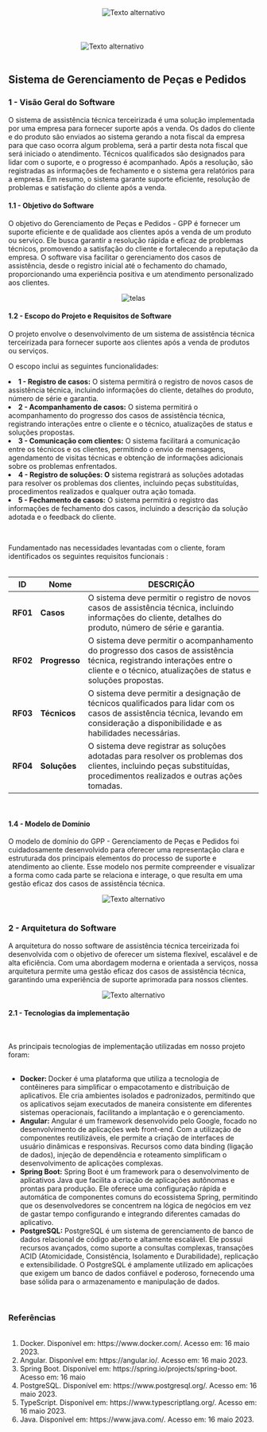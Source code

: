 <div align="center" style="">
    <img src="utilitarios/logo-senai.png" 
         alt="Texto alternativo" 
         title="Gerenciamento De Peças e Pedidos"/>
</div>
<br>
<br>
<br>
<div align="center">
    <img src="utilitarios/logo-gpp2.png" style="margin-right: 85px;" alt="Texto alternativo" />
</div>

<br>
<h2>Sistema de Gerenciamento de Peças e Pedidos</h2>
<h3> 1 - Visão Geral do Software </h3>

<p>
O sistema de assistência técnica terceirizada é uma solução implementada por uma empresa para fornecer suporte após a venda. Os dados do cliente e do produto são enviados ao sistema gerando a nota fiscal da empresa para que caso ocorra algum problema, será a partir desta nota fiscal que será iniciado o atendimento. Técnicos qualificados são designados para lidar com o suporte, e o progresso é acompanhado. Após a resolução, são registradas as informações de fechamento e o sistema gera relatórios para a empresa. Em resumo, o sistema garante suporte eficiente, resolução de problemas e satisfação do cliente após a venda.
</p>

<h4> 1.1 - Objetivo do Software </h4>

<p>
   O objetivo do Gerenciamento de Peças e Pedidos - GPP é fornecer um suporte eficiente e de qualidade aos clientes após a venda de um produto ou serviço. Ele busca garantir a resolução rápida e eficaz de problemas técnicos, promovendo a satisfação do cliente e fortalecendo a reputação da empresa. O software visa facilitar o gerenciamento dos casos de assistência, desde o registro inicial até o fechamento do chamado, proporcionando uma experiência positiva e um atendimento personalizado aos clientes.
</p>
<div align="center">
    <img src="utilitarios/telas.png" alt="telas" />
</div>

<h4> 1.2 - Escopo do Projeto e Requisitos de Software </h4>
<p>O projeto envolve o desenvolvimento de um sistema de assistência técnica terceirizada para fornecer suporte aos clientes após a venda de produtos ou serviços. 

O escopo inclui as seguintes funcionalidades:

<li><b> 1 - Registro de casos:</b> O sistema permitirá o registro de novos casos de assistência técnica, incluindo informações do cliente, detalhes do produto, número de série e garantia.
<li><b> 2 - Acompanhamento de casos:</b> O sistema permitirá o acompanhamento do progresso dos casos de assistência técnica, registrando interações entre o cliente e o técnico, atualizações de status e soluções propostas.
<li><b>3 - Comunicação com clientes:</b> O sistema facilitará a comunicação entre os técnicos e os clientes, permitindo o envio de mensagens, agendamento de visitas técnicas e obtenção de informações adicionais sobre os problemas enfrentados.
<li><b>4 - Registro de soluções: O</b> sistema registrará as soluções adotadas para resolver os problemas dos clientes, incluindo peças substituídas, procedimentos realizados e qualquer outra ação tomada.
<li><b>5 - Fechamento de casos:</b> O sistema permitirá o registro das informações de fechamento dos casos, incluindo a descrição da solução adotada e o feedback do cliente.
</p>
<br>
<p> Fundamentado nas necessidades levantadas com o cliente, foram identificados os seguintes requisitos funcionais :
<br>
<br>
<div align="center">
<table>
    <thead>
    <tr>
        <th>ID</>
        <th> Nome </th>
        <th>DESCRIÇÃO</>
    </tr>
    </thead>
    <tbody>
        <tr>
            <td><b>RF01</b></td>
            <td><b>Casos</b></td>
            <td>O sistema deve permitir o registro de novos casos de assistência técnica, incluindo informações do cliente, detalhes do produto, número de série e garantia.</td>
        </tr>
        <tr>
            <td><b>RF02</b></td>
            <td><b>Progresso</b></td>
            <td>O sistema deve permitir o acompanhamento do progresso dos casos de assistência técnica, registrando interações entre o cliente e o técnico, atualizações de status e soluções propostas.</td>
        </tr>
        <tr>
            <td><b>RF03</b></td>
            <td><b>Técnicos</b></td>
            <td>O sistema deve permitir a designação de técnicos qualificados para lidar com os casos de assistência técnica, levando em consideração a disponibilidade e as habilidades necessárias.</td>
        </tr>
        <tr>
            <td><b>RF04</b></td>
            <td><b>Soluções</b></td>
            <td>O sistema deve registrar as soluções adotadas para resolver os problemas dos clientes, incluindo peças substituídas, procedimentos realizados e outras ações tomadas.</td>
        </tr>
     
</table>
</div>
<br>
<h4> 1.4 - Modelo de Domínio </h2>
<p>O modelo de domínio do GPP - Gerenciamento de Peças e Pedidos foi cuidadosamente desenvolvido para oferecer uma representação clara e estruturada dos principais elementos do processo de suporte e atendimento ao cliente. Esse modelo nos permite compreender e visualizar a forma como cada parte se relaciona e interage, o que resulta em uma gestão eficaz dos casos de assistência técnica.</p>
<div align="center">
    <img src="utilitarios/Modelo Dominio.png" alt="Texto alternativo" />
</div>
<br>
<h3> 2 - Arquitetura do Software </h2>
<p> A arquitetura do nosso software de assistência técnica terceirizada foi desenvolvida com o objetivo de oferecer um sistema flexível, escalável e de alta eficiência. Com uma abordagem moderna e orientada a serviços, nossa arquitetura permite uma gestão eficaz dos casos de assistência técnica, garantindo uma experiência de suporte aprimorada para nossos clientes.</p>

<div align="center">
    <img src="utilitarios/Arquitetura.png" alt="Texto alternativo" />
</div>
<h4> 2.1 - Tecnologias da implementação </h2>
<br>
<p>As principais tecnologias de implementação utilizadas em nosso projeto foram:</p>
<br>
<ul>
<li><b>Docker: </b>Docker é uma plataforma que utiliza a tecnologia de contêineres para simplificar o empacotamento e distribuição de aplicativos. Ele cria ambientes isolados e padronizados, permitindo que os aplicativos sejam executados de maneira consistente em diferentes sistemas operacionais, facilitando a implantação e o gerenciamento.</li>
<li><b>Angular:</b> Angular é um framework desenvolvido pelo Google, focado no desenvolvimento de aplicações web front-end. Com a utilização de componentes reutilizáveis, ele permite a criação de interfaces de usuário dinâmicas e responsivas. Recursos como data binding (ligação de dados), injeção de dependência e roteamento simplificam o desenvolvimento de aplicações complexas.
</li>
<li><b>Spring Boot:</b> Spring Boot é um framework para o desenvolvimento de aplicativos Java que facilita a criação de aplicações autônomas e prontas para produção. Ele oferece uma configuração rápida e automática de componentes comuns do ecossistema Spring, permitindo que os desenvolvedores se concentrem na lógica de negócios em vez de gastar tempo configurando e integrando diferentes camadas do aplicativo.</li>
<li><b>PostgreSQL:</b> PostgreSQL é um sistema de gerenciamento de banco de dados relacional de código aberto e altamente escalável. Ele possui recursos avançados, como suporte a consultas complexas, transações ACID (Atomicidade, Consistência, Isolamento e Durabilidade), replicação e extensibilidade. O PostgreSQL é amplamente utilizado em aplicações que exigem um banco de dados confiável e poderoso, fornecendo uma base sólida para o armazenamento e manipulação de dados.</li>
</ul>
<br>
<h3> Referências </h3>
<br>
<ol>
<li>Docker. Disponível em: https://www.docker.com/. Acesso em: 16 maio 2023.</li>
<li>Angular. Disponível em: https://angular.io/. Acesso em: 16 maio 2023.</li>
<li>Spring Boot. Disponível em: https://spring.io/projects/spring-boot. Acesso em: 16 maio </li>
<li>PostgreSQL. Disponível em: https://www.postgresql.org/. Acesso em: 16 maio 2023.</li>
<li>TypeScript. Disponível em: https://www.typescriptlang.org/. Acesso em: 16 maio 2023.</li>
<li>Java. Disponível em: https://www.java.com/. Acesso em: 16 maio 2023.</li>
</ol>
<br>
